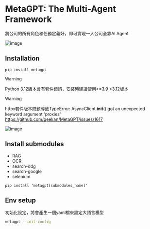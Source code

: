 # MetaGPT: The Multi-Agent Framework
將公司的所有角色和任務定義好，即可實現一人公司全靠AI Agent

![image](https://github.com/user-attachments/assets/d51fa9ba-d757-4c6f-a33b-eeb727c70a6e)

## Installation
```
pip install metagpt
```

> [!WARNING]
> Python 3.12版本會有套件錯誤，安裝時建議使用>=3.9 <3.12版本

> [!WARNING]
> httpx套件版本問題導致TypeError: AsyncClient.__init__() got an unexpected keyword argument 'proxies'
> https://github.com/geekan/MetaGPT/issues/1617

![image](https://github.com/user-attachments/assets/fa69526f-978e-4621-8899-20c71bcb5871)


## Install submodules 
- RAG
- OCR
- search-ddg
- search-google
- selenium
```
pip install 'metagpt[submodules_name]'
```

## Env setup
初始化設定，將會產生一個yaml檔來設定大語言模型
```cmd
metagpt --init-config
```
